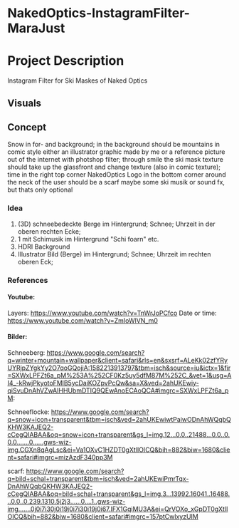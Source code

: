# NakedOptics-InstagramFilter-MaraJust

# Project Description

Instagram Filter for Ski Maskes of Naked Optics

## Visuals

## Concept

Snow in for- and background; in the background should be mountains in comic style either an illustrator graphic made by me or a reference picture out of the internet with photshop filter;
through smile the ski mask texture should take up the glassfront and change texture (also in comic texture);
time in the right top corner
NakedOptics Logo in the bottom corner
around the neck of the user should be a scarf
maybe some ski musik or sound fx, but thats only optional

### Idea

1. (3D) schneebedeckte Berge im Hintergrund; Schnee; Uhrzeit in der oberen rechten Ecke; 
2. 1 mit Schimusik im Hintergrund "Schi foarn" etc. 
3. HDRI Background
4. Illustrator Bild (Berge) im Hintergrund; Schnee; Uhrzeit im rechten oberen Eck;

### References

#### Youtube:
Layers: https://www.youtube.com/watch?v=TnWrJoPCfco
Date or time: https://www.youtube.com/watch?v=ZmIoWlVN_m0

#### Bilder:
Schneeberg: https://www.google.com/search?q=winter+mountain+wallpaper&client=safari&rls=en&sxsrf=ALeKk02zfYRyUYRjpZYgkYy2O7qoGQojiA:1582213913797&tbm=isch&source=iu&ictx=1&fir=SXWxLPFZt6a_pM%253A%252CF0Kz5uy5dfM87M%252C_&vet=1&usg=AI4_-kRwjPkyotoFMlB5ycDaiKOZpvPcQw&sa=X&ved=2ahUKEwiy-qiSvuDnAhVZwAIHHUbmDTIQ9QEwAnoECAoQCA#imgrc=SXWxLPFZt6a_pM:

Schneeflocke: https://www.google.com/search?q=snow+icon+transparent&tbm=isch&ved=2ahUKEwiwtPaiwODnAhWQqbQKHW3KAJEQ2-cCegQIABAA&oq=snow+icon+transparent&gs_l=img.12...0.0..21488...0.0..0.0.0.......0......gws-wiz-img.CGXn8qAgLsc&ei=Va1OXvC1HZDT0gXtlIOICQ&bih=882&biw=1680&client=safari#imgrc=mizAzdF340pp3M

scarf: https://www.google.com/search?q=bild+schal+transparent&tbm=isch&ved=2ahUKEwiPmrTqx-DnAhWQqbQKHW3KAJEQ2-cCegQIABAA&oq=bild+schal+transparent&gs_l=img.3...13992.16041..16488...0.0..0.239.1310.5j2j3......0....1..gws-wiz-img.......0j0i7i30j0i19j0i7i30i19j0i67.IFX1GqiMU3A&ei=QrVOXo_xGpDT0gXtlIOICQ&bih=882&biw=1680&client=safari#imgrc=157ptCwlxyzUIM